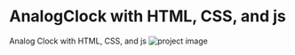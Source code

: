 # AnalogClock with HTML, CSS, and js
 Analog Clock with HTML, CSS, and js
![project image](https://github.com/user-attachments/assets/d8bfb8d0-58d5-47cb-843d-772775bdc00c)
